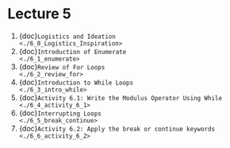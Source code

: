 # Lecture 5

1. {doc}`Logistics and Ideation                                    <./6_0_Logistics_Inspiration>`
2. {doc}`Introduction of Enumerate                                 <./6_1_enumerate>`
3. {doc}`Review of For Loops                                       <./6_2_review_for>`
4. {doc}`Introduction to While Loops                               <./6_3_intro_while>`
5. {doc}`Activity 6.1: Write the Modulus Operator Using While      <./6_4_activity_6_1>`
6. {doc}`Interrupting Loops                                        <./6_5_break_continue>`
7. {doc}`Activity 6.2: Apply the break or continue keywords        <./6_6_activity_6_2>`